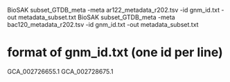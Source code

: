 
BioSAK subset_GTDB_meta -meta ar122_metadata_r202.tsv -id gnm_id.txt -out metadata_subset.txt
BioSAK subset_GTDB_meta -meta bac120_metadata_r202.tsv -id gnm_id.txt -out metadata_subset.txt

# format of gnm_id.txt (one id per line)
GCA_002726655.1
GCA_002728675.1